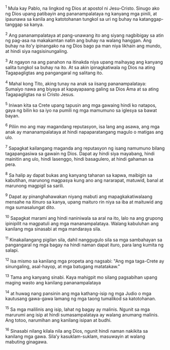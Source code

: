 <sup>1</sup>
Mula kay Pablo, na lingkod ng Dios at apostol ni Jesu-Cristo. Sinugo ako ng Dios upang patibayin ang pananampalataya ng kanyang mga pinili, at ipaunawa sa kanila ang katotohanan tungkol sa uri ng buhay na katanggap-tanggap sa kanya. 

<sup>2</sup>
Ang pananampalataya at pang-unawang ito ang siyang nagbibigay sa atin ng pag-asa na makakamtan natin ang buhay na walang hanggan. Ang buhay na itoʼy ipinangako na ng Dios bago pa man niya likhain ang mundo, at hindi siya nagsisinungaling. 

<sup>3</sup>
At ngayon na ang panahon na itinakda niya upang maihayag ang kanyang salita tungkol sa buhay na ito. At sa akin ipinagkatiwala ng Dios na ating Tagapagligtas ang pangangaral ng salitang ito. 

<sup>4</sup>
Mahal kong Tito, aking tunay na anak sa iisang pananampalataya: Sumaiyo nawa ang biyaya at kapayapaang galing sa Dios Ama at sa ating Tagapagligtas na si Cristo Jesus.

<sup>5</sup>
Iniwan kita sa Crete upang tapusin ang mga gawaing hindi ko natapos, gaya ng bilin ko sa iyo na pumili ng mga mamumuno sa iglesya sa bawat bayan. 

<sup>6</sup>
Piliin mo ang may magandang reputasyon, isa lang ang asawa, ang mga anak ay mananampalataya at hindi napaparatangang magulo o matigas ang ulo. 

<sup>7</sup>
Sapagkat kailangang maganda ang reputasyon ng isang namumuno bilang tagapangasiwa sa gawain ng Dios. Dapat ay hindi siya mayabang, hindi mainitin ang ulo, hindi lasenggo, hindi basagulero, at hindi gahaman sa pera. 

<sup>8</sup>
Sa halip ay dapat bukas ang kanyang tahanan sa kapwa, maibigin sa kabutihan, marunong magpasya kung ano ang nararapat, matuwid, banal at marunong magpigil sa sarili. 

<sup>9</sup>
Dapat ay pinanghahawakan niyang mabuti ang mapagkakatiwalaang mensahe na itinuro sa kanya, upang maituro rin niya sa iba at maituwid ang mga sumasalungat dito. 

<sup>10</sup>
Sapagkat marami ang hindi naniniwala sa aral na ito, lalo na ang grupong ipinipilit na magpatuli ang mga mananampalataya. Walang kabuluhan ang kanilang mga sinasabi at mga mandaraya sila. 

<sup>11</sup>
Kinakailangang pigilan sila, dahil nanggugulo sila sa mga sambahayan sa pangangaral ng mga bagay na hindi naman dapat ituro, para lang kumita ng salapi. 

<sup>12</sup>
Isa mismo sa kanilang mga propeta ang nagsabi: "Ang mga taga-Crete ay sinungaling, asal-hayop, at mga batugang matatakaw." 

<sup>13</sup>
Tama ang kanyang sinabi. Kaya mahigpit mo silang pagsabihan upang maging wasto ang kanilang pananampalataya 

<sup>14</sup>
at huwag nang pansinin ang mga kathang-isip ng mga Judio o mga kautusang gawa-gawa lamang ng mga taong tumalikod sa katotohanan. 

<sup>15</sup>
Sa mga malilinis ang isip, lahat ng bagay ay malinis. Ngunit sa mga marurumi ang isip at hindi sumasampalataya ay walang anumang malinis. Ang totoo, narumihan ang kanilang isipan at budhi. 

<sup>16</sup>
Sinasabi nilang kilala nila ang Dios, ngunit hindi naman nakikita sa kanilang mga gawa. Silaʼy kasuklam-suklam, masuwayin at walang mabuting ginagawa.